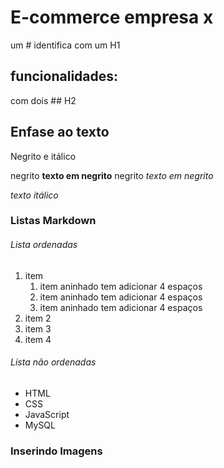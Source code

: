# E-commerce empresa x
 um # identifica com um H1

## funcionalidades:

com dois ##  H2

## Enfase ao texto

Negrito e itálico

negrito **texto em negrito** 
negrito _texto em negrito_ 

*texto itálico*


### Listas Markdown
###### Lista ordenadas
1. item
    1. item aninhado tem adicionar 4 espaços
    2. item aninhado tem adicionar 4 espaços
    3. item aninhado tem adicionar 4 espaços
2. item 2
3. item 3
4. item 4

###### Lista não ordenadas
* HTML
* CSS
* JavaScript
* MySQL

### Inserindo Imagens



